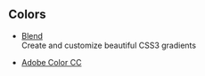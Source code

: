 ## Colors

- [Blend](http://colinkeany.com/blend/)  
Create and customize beautiful CSS3 gradients

- [Adobe Color CC](https://color.adobe.com/fr/create/color-wheel/)
